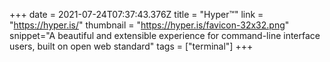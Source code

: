 +++
date = 2021-07-24T07:37:43.376Z
title = "Hyper™"
link = "https://hyper.is/"
thumbnail = "https://hyper.is/favicon-32x32.png"
snippet="A beautiful and extensible experience for command-line interface users, built on open web standard"
tags = ["terminal"]
+++
